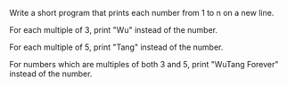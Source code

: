 Write a short program that prints each number from 1 to n on a new line. 

For each multiple of 3, print "Wu" instead of the number. 

For each multiple of 5, print "Tang" instead of the number. 

For numbers which are multiples of both 3 and 5, print "WuTang Forever" instead of the number.